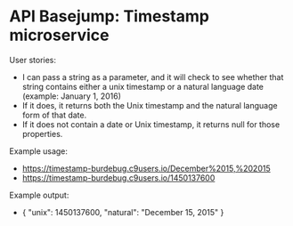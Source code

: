 # API Basejump: Timestamp microservice

User stories:
+ I can pass a string as a parameter, and it will check to see whether that string contains either a unix timestamp or a natural language date (example: January 1, 2016)
+ If it does, it returns both the Unix timestamp and the natural language form of that date.
+ If it does not contain a date or Unix timestamp, it returns null for those properties.

Example usage:
+ https://timestamp-burdebug.c9users.io/December%2015,%202015
+ https://timestamp-burdebug.c9users.io/1450137600

Example output:
+ { "unix": 1450137600, "natural": "December 15, 2015" }
